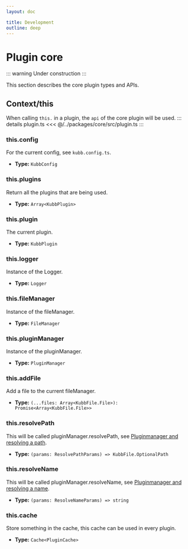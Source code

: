 ```yaml
---
layout: doc

title: Development
outline: deep
---
```


# Plugin core

::: warning Under construction
:::

This section describes the core plugin types and APIs.

## Context/this

When calling `this.` in a plugin, the `api` of the core plugin will be used.
::: details plugin.ts
<<< @/../packages/core/src/plugin.ts
:::

### this.config

For the current config, see `kubb.config.ts`.

- **Type:** `KubbConfig` <br/>

### this.plugins

Return all the plugins that are being used.

- **Type:** `Array<KubbPlugin>` <br/>

### this.plugin

The current plugin.

- **Type:** `KubbPlugin` <br/>

### this.logger

Instance of the Logger.

- **Type:** `Logger` <br/>

### this.fileManager

Instance of the fileManager.

- **Type:** `FileManager` <br/>

### this.pluginManager

Instance of the pluginManager.

- **Type:** `PluginManager` <br/>

### this.addFile

Add a file to the current fileManager.

- **Type:** `(...files: Array<KubbFile.File>): Promise<Array<KubbFile.File>>` <br/>

### this.resolvePath

This will be called pluginManager.resolvePath, see [Pluginmanager and resolving a path](/reference/pluginManager/#pluginmanager-resolvepath).

- **Type:** `(params: ResolvePathParams) => KubbFile.OptionalPath` <br/>

### this.resolveName

This will be called pluginManager.resolveName, see [Pluginmanager and resolving a name](/reference/pluginManager/#pluginmanager-resolvename).

- **Type:** `(params: ResolveNameParams) => string` <br/>

### this.cache

Store something in the cache, this cache can be used in every plugin.

- **Type:** `Cache<PluginCache>` <br/>
